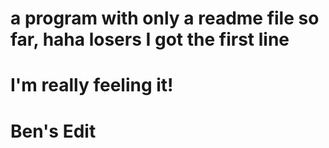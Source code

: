 # a program with only a readme file so far, haha losers I got the first line







# I'm really feeling it!

# Ben's Edit

